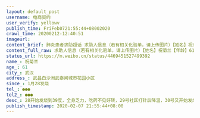 ```yaml
---
layout: default_post
username: 电商契约
user_verify: yellowv
publish_time: FriFeb0721:55:44+08002020
crawl_time: 20200212-12:40:51
imageurl: 
content_brief: 肺炎患者求助超话 求助人信息（若有相关化验单，请上传图片）【姓名】祝菊兰【年龄】61【所在城市】武汉【所在小区、社区】武昌白沙洲武泰闸城市花园小区【患病时间】1月28发烧【联系方式】●●●【其他紧急联系人】●●●【病情描述】 28开始发烧到39度，全身乏力，吃药不见好 ...全文
content_full_raw: 求助人信息（若有相关化验单，请上传图片）【姓名】祝菊兰【年龄】61【所在城市】武汉【所在小区、社区】武昌白沙洲武泰闸城市花园小区【患病时间】1月28发烧【联系方式】●●●【其他紧急联系人】●●●【病情描述】28开始发烧到39度，全身乏力，吃药不见好转，29号社区打针后降温，30号又开始发烧38度，31号社区打针后降温，1号还是全身乏力，晚上睡觉难受，以为伤寒未好，吃抗病毒感冒药治疗，3号晚上出现严重呼吸困难，4号去社区拍片发现肺部感染，血氧仪测量直接报警，当时不懂，医生要我们赶紧去大医院，当天到人民医院又拍片做核酸，第二天接到医院电话，要我们去嘛，结果，并赶紧做好隔离，要我们找社区，看吃药还是打针，当天就联系社区后，社区说给我们紧急上报，今天7号，没有医院，没有药物，全家在家等死，请帮帮我们武汉·武泰闸城市花园小区
status_url: https://m.weibo.cn/status/4469451527499392
name_: 祝菊兰
age_: 61
city_: 武汉
address_: 武昌白沙洲武泰闸城市花园小区
since_: 1月28发烧
tel_: ●●●
tel2_: ●●●
desc_: 28开始发烧到39度，全身乏力，吃药不见好转，29号社区打针后降温，30号又开始发烧38度，31号社区打针后降温，1号还是全身乏力，晚上睡觉难受，以为伤寒未好，吃抗病毒感冒药治疗，3号晚上出现严重呼吸困难，4号去社区拍片发现肺部感染，血氧仪测量直接报警，当时不懂，医生要我们赶紧去大医院，当天到人民医院又拍片做核酸，第二天接到医院电话，要我们去嘛，结果，并赶紧做好隔离，要我们找社区，看吃药还是打针，当天就联系社区后，社区说给我们紧急上报，今天7号，没有医院，没有药物，全家在家等死，请帮帮我们武汉·武泰闸城市花园小区
publish_timestamp: 2020-02-07 21:55:44+08:00
---
```

